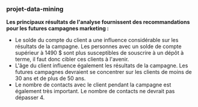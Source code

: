 ### projet-data-mining

**Les principaux résultats de l'analyse fournissent des recommandations pour les futures campagnes marketing :** <br>

- Le solde du compte du client a une influence considérable sur les résultats de la campagne. Les personnes avec un solde de compte supérieur à 1490 $ sont plus susceptibles de souscrire à un dépôt à terme, il faut donc cibler ces clients à l'avenir.<br>
- L'âge du client influence également les résultats de la campagne. Les futures campagnes devraient se concentrer sur les clients de moins de 30 ans et de plus de 50 ans.<br>
- Le nombre de contacts avec le client pendant la campagne est également très important. Le nombre de contacts ne devrait pas dépasser 4.
